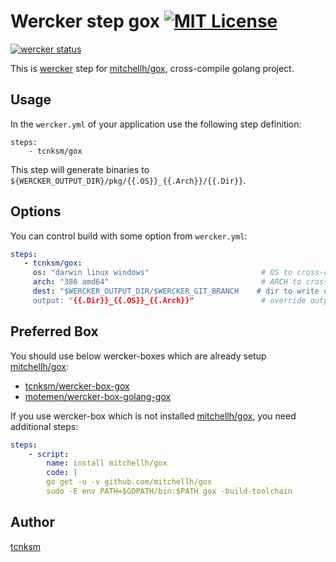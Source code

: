 Wercker step gox [![MIT License](http://img.shields.io/badge/license-MIT-blue.svg?style=flat)](https://github.com/tcnksm/wercker-step-gox/blob/master/LICENCE)
====

[![wercker status](https://app.wercker.com/status/f3f6f75dbda8ac556afa41d2d3eece3b/m "wercker status")](https://app.wercker.com/project/bykey/f3f6f75dbda8ac556afa41d2d3eece3b)

This is [wercker](http://wercker.com/) step for [mitchellh/gox](https://github.com/mitchellh/gox), cross-compile golang project.

## Usage

In the `wercker.yml` of your application use the following step definition:

```
steps:
    - tcnksm/gox
```

This step will generate binaries to `${WERCKER_OUTPUT_DIR}/pkg/{{.OS}}_{{.Arch}}/{{.Dir}}`.

## Options

You can control build with some option from `wercker.yml`:

```yaml
steps:
   - tcnksm/gox:
     os: "darwin linux windows"                         # OS to cross-compile
     arch: "386 amd64"                                  # ARCH to cross-compile
     dest: "$WERCKER_OUTPUT_DIR/$WERCKER_GIT_BRANCH    # dir to write output to
     output: "{{.Dir}}_{{.OS}}_{{.Arch}}"               # override output format
```

## Preferred Box

You should use below wercker-boxes which are already setup [mitchellh/gox](https://github.com/mitchellh/gox):

- [tcnksm/wercker-box-gox](https://github.com/tcnksm/wercker-box-gox)
- [motemen/wercker-box-golang-gox](https://github.com/motemen/wercker-box-golang-gox)

If you use wercker-box which is not installed [mitchellh/gox](https://github.com/mitchellh/gox), you need additional steps:

```yaml
steps:
    - script:
        name: install mitchellh/gox
        code: |
        go get -u -v github.com/mitchellh/gox
        sudo -E env PATH=$GOPATH/bin:$PATH gox -build-toolchain
```

## Author

[tcnksm](https://github.com/tcnksm)
